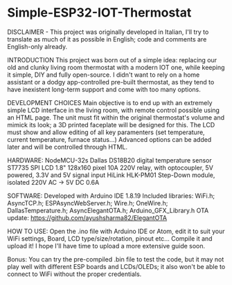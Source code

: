# Simple-ESP32-IOT-Thermostat

DISCLAIMER - This project was originally developed in Italian, I'll try to translate as much of it as possible in English; code and comments are English-only already.

INTRODUCTION
This project was born out of a simple idea: replacing our old and clunky living room thermostat with a modern IOT one, while keeping it simple, DIY and fully open-source. I didn't want to rely on a home assistant or a dodgy app-controlled pre-built thermostat, as they tend to have inexistent long-term support and come with too many options.

DEVELOPMENT CHOICES
Main objective is to end up with an extremely simple LCD interface in the living room, with remote control possible using an HTML page.
The unit must fit within the original thermostat's volume and mimick its look; a 3D printed faceplate will be designed for this.
The LCD must show and allow editing of all key paramenters (set temperature, current temperature, furnace status...)
Advanced options can be added later and will be controlled through HTML.

HARDWARE:
NodeMCU-32s
Dallas DS18B20 digital temperature sensor
ST7735 SPI LCD 1.8" 128x160 pixel
10A 220V relay, with optocoupler, 5V powered, 3.3V and 5V signal input
HiLink HLK-PM01 Step-Down module, isolated 220V AC -> 5V DC 0.6A

SOFTWARE:
Developed with Arduino IDE 1.8.19
Included libraries: WiFi.h; AsyncTCP.h; ESPAsyncWebServer.h; Wire.h; OneWire.h; DallasTemperature.h; AsyncElegantOTA.h; Arduino_GFX_Library.h
OTA update: https://github.com/ayushsharma82/ElegantOTA

HOW TO USE:
Open the .ino file with Arduino IDE or Atom, edit it to suit your WiFi settings, Board, LCD type/size/rotation, pinout etc... Compile it and upload it!
I hope I'll have time to upload a more extensive guide soon.

Bonus: You can try the pre-compiled .bin file to test the code, but it may not play well with different ESP boards and LCDs/OLEDs; it also won't be able to connect to WiFi without the proper credentials.
